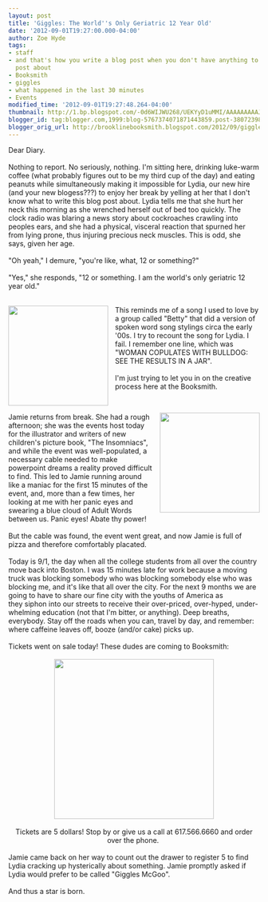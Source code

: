 ```yaml
---
layout: post
title: 'Giggles: The World''s Only Geriatric 12 Year Old'
date: '2012-09-01T19:27:00.000-04:00'
author: Zoe Hyde
tags:
- staff
- and that's how you write a blog post when you don't have anything to write a blog
  post about
- Booksmith
- giggles
- what happened in the last 30 minutes
- Events
modified_time: '2012-09-01T19:27:48.264-04:00'
thumbnail: http://1.bp.blogspot.com/-0d6WIJWU268/UEKYyD1uMMI/AAAAAAAAAJs/ibLa8cZ35Co/s72-c/Untitled-1.jpg
blogger_id: tag:blogger.com,1999:blog-5767374071871443859.post-3807239824186995483
blogger_orig_url: http://brooklinebooksmith.blogspot.com/2012/09/giggles-worlds-only-geriatric-12-year.html
---
```


Dear Diary.<br /><br />Nothing to report. No seriously, nothing. I'm sitting here, drinking luke-warm coffee (what probably figures out to be my third cup of the day) and eating peanuts while simultaneously making it impossible for Lydia, our new hire (and your new blogess???) to enjoy her break by yelling at her that I don't know what to write this blog post about. Lydia tells me that she hurt her neck this morning as she wrenched herself out of bed too quickly. The clock radio was blaring a news story about cockroaches crawling into peoples ears, and she had a physical, visceral reaction that spurned her from lying prone, thus injuring precious neck muscles. This is odd, she says, given her age.<br /><br />"Oh yeah," I demure, "you're like, what, 12 or something?"<br /><br />"Yes," she responds, "12 or something. I am the world's only geriatric 12 year old."<br /><br /><div class="separator" style="clear: both; text-align: center;"><a href="http://stereosociety.com/jpg/carnival500.jpg" imageanchor="1" style="clear: left; float: left; margin-bottom: 1em; margin-right: 1em;"><img border="0" height="200" src="http://stereosociety.com/jpg/carnival500.jpg" width="200" /></a></div>This reminds me of a song I used to love by a group called "Betty" that did a version of spoken word song stylings circa the early '00s. I try to recount the song for Lydia. I fail. I remember one line, which was "WOMAN COPULATES WITH BULLDOG: SEE THE RESULTS IN A JAR".<br /><br />I'm just trying to let you in on the creative process here at the Booksmith.<br /><br /><div class="separator" style="clear: both; text-align: center;"><a href="http://ecx.images-amazon.com/images/I/51DnuJf5f6L._SL500_AA300_.jpg" imageanchor="1" style="clear: right; float: right; margin-bottom: 1em; margin-left: 1em;"><img border="0" height="200" src="http://ecx.images-amazon.com/images/I/51DnuJf5f6L._SL500_AA300_.jpg" width="200" /></a></div>Jamie returns from break. She had a rough afternoon; she was the events host today for the illustrator and writers of new children's picture book, "The Insomniacs", and while the event was well-populated, a necessary cable needed to make powerpoint dreams a reality proved difficult to find. This led to Jamie running around like a maniac for the first 15 minutes of the event, and, more than a few times, her looking at me with her panic eyes and swearing a blue cloud of Adult Words between us. Panic eyes! Abate thy power!<br /><br />But the cable was found, the event went great, and now Jamie is full of pizza and therefore comfortably placated.<br /><br />Today is 9/1, the day when all the college students from all over the country move back into Boston. I was 15 minutes late for work because a moving truck was blocking somebody who was blocking somebody else who was blocking me, and it's like that all over the city. For the next 9 months we are going to have to share our fine city with the youths of America as they&nbsp;siphon&nbsp;into our streets to&nbsp;receive&nbsp;their over-priced, over-hyped, under-whelming education (not that I'm bitter, or anything). Deep breaths, everybody. Stay off the roads when you can, travel by day, and remember: where&nbsp;caffeine&nbsp;leaves off, booze (and/or cake) picks up.<br /><span style="text-align: center;"><br /></span><span style="text-align: center;">Tickets went on sale today! These dudes are coming to Booksmith:</span><br /><br /><div class="separator" style="clear: both; text-align: center;"><a href="http://1.bp.blogspot.com/-0d6WIJWU268/UEKYyD1uMMI/AAAAAAAAAJs/ibLa8cZ35Co/s1600/Untitled-1.jpg" imageanchor="1" style="margin-left: 1em; margin-right: 1em;"><img border="0" height="320" src="http://1.bp.blogspot.com/-0d6WIJWU268/UEKYyD1uMMI/AAAAAAAAAJs/ibLa8cZ35Co/s320/Untitled-1.jpg" width="320" /></a></div><div class="separator" style="clear: both; text-align: center;"><br /></div><div class="separator" style="clear: both; text-align: center;">Tickets are 5 dollars! Stop by or give us a call at 617.566.6660 and order over the phone.&nbsp;</div><div class="separator" style="clear: both; text-align: center;"><br /></div><div class="separator" style="clear: both; text-align: left;">Jamie came back on her way to count out the drawer to register 5 to find Lydia cracking up hysterically about something. Jamie promptly asked if Lydia would prefer to be called "Giggles McGoo".&nbsp;</div><div class="separator" style="clear: both; text-align: left;"><br /></div><div class="separator" style="clear: both; text-align: left;">And thus a star is born.</div><br /><br />